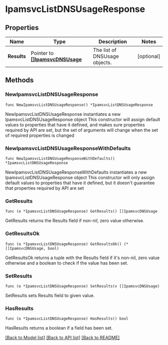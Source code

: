 # IpamsvcListDNSUsageResponse

## Properties

Name | Type | Description | Notes
------------ | ------------- | ------------- | -------------
**Results** | Pointer to [**[]IpamsvcDNSUsage**](IpamsvcDNSUsage.md) | The list of DNSUsage objects. | [optional] 

## Methods

### NewIpamsvcListDNSUsageResponse

`func NewIpamsvcListDNSUsageResponse() *IpamsvcListDNSUsageResponse`

NewIpamsvcListDNSUsageResponse instantiates a new IpamsvcListDNSUsageResponse object
This constructor will assign default values to properties that have it defined,
and makes sure properties required by API are set, but the set of arguments
will change when the set of required properties is changed

### NewIpamsvcListDNSUsageResponseWithDefaults

`func NewIpamsvcListDNSUsageResponseWithDefaults() *IpamsvcListDNSUsageResponse`

NewIpamsvcListDNSUsageResponseWithDefaults instantiates a new IpamsvcListDNSUsageResponse object
This constructor will only assign default values to properties that have it defined,
but it doesn't guarantee that properties required by API are set

### GetResults

`func (o *IpamsvcListDNSUsageResponse) GetResults() []IpamsvcDNSUsage`

GetResults returns the Results field if non-nil, zero value otherwise.

### GetResultsOk

`func (o *IpamsvcListDNSUsageResponse) GetResultsOk() (*[]IpamsvcDNSUsage, bool)`

GetResultsOk returns a tuple with the Results field if it's non-nil, zero value otherwise
and a boolean to check if the value has been set.

### SetResults

`func (o *IpamsvcListDNSUsageResponse) SetResults(v []IpamsvcDNSUsage)`

SetResults sets Results field to given value.

### HasResults

`func (o *IpamsvcListDNSUsageResponse) HasResults() bool`

HasResults returns a boolean if a field has been set.


[[Back to Model list]](../README.md#documentation-for-models) [[Back to API list]](../README.md#documentation-for-api-endpoints) [[Back to README]](../README.md)


